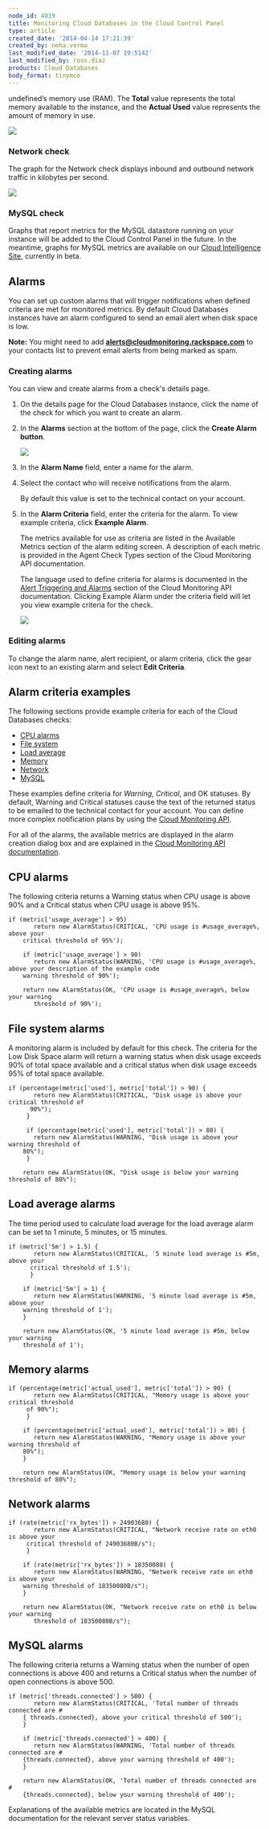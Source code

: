 ```yaml
---
node_id: 4019
title: Monitoring Cloud Databases in the Cloud Control Panel
type: article
created_date: '2014-04-14 17:21:39'
created_by: neha.verma
last_modified_date: '2014-11-07 19:5142'
last_modified_by: ross.diaz
products: Cloud Databases
body_format: tinymce
---
```


undefined&rsquo;s memory use
(RAM). The **Total** value represents the total memory available to the
instance, and the **Actual Used** value represents the amount of memory
in use.

![](/knowledge_center/sites/default/files/field/image/dbmemorygraph.png)

 

### Network check

The graph for the Network check displays inbound and outbound network
traffic in kilobytes per second.

![](/knowledge_center/sites/default/files/field/image/dbnetworkgraph.png)

 

### MySQL check

Graphs that report metrics for the MySQL datastore running on your
instance will be added to the Cloud Control Panel in the future. In the
meantime, graphs for MySQL metrics are available on our [Cloud
Intelligence Site](https://intelligence.rackspace.com/), currently in
beta.

 

Alarms
------

You can set up custom alarms that will trigger notifications when
defined criteria are met for monitored metrics. By default Cloud
Databases instances have an alarm configured to send an email alert when
disk space is low.

**Note:** You might need to add **alerts@cloudmonitoring.rackspace.com**
to your contacts list to prevent email alerts from being marked as spam.

### Creating alarms

You can view and create alarms from a check's details page.

1.  On the details page for the Cloud Databases instance, click the name
    of the check for which you want to create an alarm.
2.  In the **Alarms** section at the bottom of the page, click the
    **Create Alarm button**.

    ![](/knowledge_center/sites/default/files/field/image/dbfilesystemalarm.png)

3.  In the **Alarm Name** field, enter a name for the alarm.
4.  Select the contact who will receive notifications from the alarm.

    By default this value is set to the technical contact on your
    account.

5.  In the **Alarm Criteria** field, enter the criteria for the alarm.
    To view example criteria, click **Example Alarm**.

    The metrics available for use as criteria are listed in the
    Available Metrics section of the alarm editing screen. A description
    of each metric is provided in the Agent Check Types section of the
    Cloud Monitoring API documentation.

    The language used to define criteria for alarms is documented in the
    [Alert Triggering and
    Alarms](http://docs.rackspace.com/cm/api/v1.0/cm-devguide/content/appendix-check-types-agent.html)
    section of the Cloud Monitoring API documentation. Clicking Example
    Alarm under the criteria field will let you view example criteria
    for the check.

    ![](/knowledge_center/sites/default/files/field/image/dbcpualarm.png)

### Editing alarms

To change the alarm name, alert recipient, or alarm criteria, click the
gear icon next to an existing alarm and select **Edit Criteria**.

 

Alarm criteria examples
-----------------------

The following sections provide example criteria for each of the Cloud
Databases checks:

-   [CPU alarms](#cpualarms)
-   [File system](#filesys)
-   [Load average](#loadavg)
-   [Memory](#mem)
-   [Network](#network)
-   [MySQL](#mysql)

These examples define criteria for *Warning*, *Critical*, and OK
statuses. By default, Warning and Critical statuses cause the text of
the returned status to be emailed to the technical contact for your
account. You can define more complex notification plans by using the
[Cloud Monitoring
API](http://docs.rackspace.com/cm/api/v1.0/cm-devguide/content/service-notification-plans.html).

For all of the alarms, the available metrics are displayed in the alarm
creation dialog box and are explained in the [Cloud Monitoring API
documentation](http://docs.rackspace.com/cm/api/v1.0/cm-devguide/content/appendix-check-types-agent.html#section-ct-agent.cpu).

 

CPU alarms
----------

The following criteria returns a Warning status when CPU usage is above
90% and a Critical status when CPU usage is above 95%.

    if (metric['usage_average'] > 95) 
           return new AlarmStatus(CRITICAL, 'CPU usage is #usage_average%, above your
        critical threshold of 95%'); 
        
        if (metric['usage_average'] > 90) 
           return new AlarmStatus(WARNING, 'CPU usage is #usage_average%, above your description of the example code 
        warning threshold of 90%'); 
        
        return new AlarmStatus(OK, 'CPU usage is #usage_average%, below your warning
           threshold of 90%');

 

File system alarms
------------------

A monitoring alarm is included by default for this check. The criteria
for the Low Disk Space alarm will return a warning status when disk
usage exceeds 90% of total space available and a critical status when
disk usage exceeds 95% of total space available.

    if (percentage(metric['used'], metric['total']) > 90) {
           return new AlarmStatus(CRITICAL, "Disk usage is above your critical threshold of
          90%"); 
         }
         
         if (percentage(metric['used'], metric['total']) > 80) {
           return new AlarmStatus(WARNING, "Disk usage is above your warning threshold of
        80%"); 
         }
        
        return new AlarmStatus(OK, "Disk usage is below your warning threshold of 80%");

 

Load average alarms
-------------------

The time period used to calculate load average for the load average
alarm can be set to 1 minute, 5 minutes, or 15 minutes.

    if (metric['5m'] > 1.5) {
           return new AlarmStatus(CRITICAL, '5 minute load average is #5m, above your
          critical threshold of 1.5');
          }
        
        if (metric['5m'] > 1) {
           return new AlarmStatus(WARNING, '5 minute load average is #5m, above your
        warning threshold of 1');
        }
        
        return new AlarmStatus(OK, '5 minute load average is #5m, below your warning
        threshold of 1');

 

Memory alarms
-------------

    if (percentage(metric['actual_used'], metric['total']) > 90) {
           return new AlarmStatus(CRITICAL, "Memory usage is above your critical threshold
         of 90%");
         }

        if (percentage(metric['actual_used'], metric['total']) > 80) {
           return new AlarmStatus(WARNING, "Memory usage is above your warning threshold of
        80%");
        }
        
        return new AlarmStatus(OK, "Memory usage is below your warning threshold of 80%");

 

Network alarms
--------------

    if (rate(metric['rx_bytes']) > 24903680) {
           return new AlarmStatus(CRITICAL, "Network receive rate on eth0 is above your
         critical threshold of 24903680B/s");
         }
        
        if (rate(metric['rx_bytes']) > 18350080) {
           return new AlarmStatus(WARNING, "Network receive rate on eth0 is above your
        warning threshold of 18350080B/s");
        }
        
        return new AlarmStatus(OK, "Network receive rate on eth0 is below your warning
           threshold of 18350080B/s");

 

MySQL alarms
------------

The following criteria returns a Warning status when the number of open
connections is above 400 and returns a Critical status when the number
of open connections is above 500.

    if (metric['threads.connected'] > 500) {
           return new AlarmStatus(CRITICAL, 'Total number of threads connected are #
        { threads.connected}, above your critical threshold of 500');
        }
        
        if (metric['threads.connected'] > 400) {
           return new AlarmStatus(WARNING, 'Total number of threads connected are #
        {threads.connected}, above your warning threshold of 400');
        }
        
        return new AlarmStatus(OK, 'Total number of threads connected are #
        {threads.connected}, below your warning threshold of 400');

Explanations of the available metrics are located in the MySQL
documentation for the relevant server status variables.

 

 

